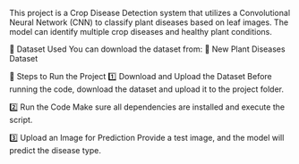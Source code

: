 This project is a Crop Disease Detection system that utilizes a Convolutional Neural Network (CNN) to classify plant diseases based on leaf images. The model can identify multiple crop diseases and healthy plant conditions.

📂 Dataset Used
You can download the dataset from:
🔗 New Plant Diseases Dataset

🚀 Steps to Run the Project
1️⃣ Download and Upload the Dataset
Before running the code, download the dataset and upload it to the project folder.

2️⃣ Run the Code
Make sure all dependencies are installed and execute the script.

3️⃣ Upload an Image for Prediction
Provide a test image, and the model will predict the disease type.
